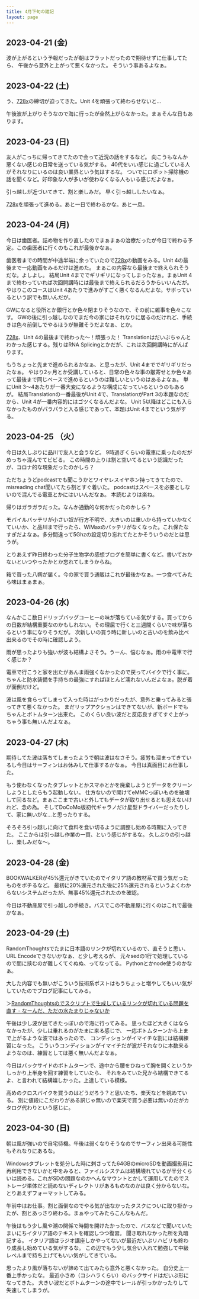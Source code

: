 ```yaml
---
title: 4月下旬の雑記
layout: page
---
```


## 2023-04-21 (金)

波が上がるという予報だったが朝はフラットだったので期待せずに仕事してたら、
午後から意外と上がって悪くなかった。
そういう事あるよなぁ。

## 2023-04-22 (土)

う、[728x](https://karino2.github.io/RandomThoughts/728x)の締切が迫ってきた。Unit 4を頑張って終わらせないと…

午後波が上がりそうなので海に行ったが全然上がらなかった。まぁそんな日もあります。

## 2023-04-23 (日)

友人がこっちに帰ってきてたので会って近況の話をするなど。
向こうもなんか悪くない感じの日常を送っている気がする。
40代をいい感じに過ごしている人がそれなりにいるのは良い業界という気はするな。
ついでにロボット掃除機の話を聞くなど。好印象な人が多いが使わなくなる人もいる感じだよなぁ。

引っ越しが近づいてきて、割と楽しみだ。
早く引っ越ししたいなぁ。

[728x](https://karino2.github.io/RandomThoughts/728x)を頑張って進める。あと一日で終わるかな。あと一息。

## 2023-04-24 (月)

今日は歯医者。詰め物を作り直したのでまぁまぁの治療だったが今日で終わる予定。この歯医者に行くのもこれが最後かなぁ。

歯医者までの時間が中途半端に余っていたので[728x](https://karino2.github.io/RandomThoughts/728x)の動画をみる。Unit 4の最後まで一応動画をみるだけは進めた。
まぁこの内容なら最後まで終えられそうだな。よしよし。
結局Unit 4まででギリギリになってしまったなぁ。まぁUnit 4まで終わっていれば次回開講時には最後まで終えられるだろうからいいんだが。やはりこのコースはUnit 4あたりで進みがすごく悪くなるんだよな。サボっているという訳でも無いんだが。

GWになると役所とか銀行とか色々閉まりそうなので、その前に雑事を色々こなす。
GWの後に引っ越しなのでまだ今の家にはそれなりに居るのだけれど、手続きは色々前倒しでやるほうが無難そうだよなぁ、とか。

[728x](https://karino2.github.io/RandomThoughts/728x)、Unit 4の最後まで終わった〜！頑張った！
Translationはだいぶちゃんとわかった感じする。残りはRNA Splicingとかだが、これは次回開講時にがんばります。

もうちょっと先まで進められるかなぁ、と思ったが、Unit 4まででギリギリだったなぁ。
やはり2ヶ月とか受講していると、日常の色々な事の皺寄せとか色々あって最後まで同じペースで進めるというのは難しいというのはあるよなぁ。
単にUnit 3〜4あたりが一番大変になるような構成になっているというのもあるが。
結局Translationの一番最後がUnit 4で、TranslationがPart 3の本題なのだから、Unit 4が一番内容的にはゴツくなるんだよな。
Unit 5以降はどこにも入らなかったものがパラパラと入る感じであって、本題はUnit 4までという気がする。

## 2023-04-25 （火）

今日は久しぶりに品川で友人と会うなど。
9時過ぎくらいの電車に乗ったのだがめっちゃ混んでてビビる。
この時間の上りは割と空いてるという認識だったが、コロナ的な現象だったのかしら？

ただちょうどpodcastでも聞こうかとワイヤレスイヤホン持ってきてたので、misreading chat聞いてたら割とすぐ着いた。
podcastはスペースを必要としないので混んでる電車とかにはいいんだなぁ。
本読むよりは楽ね。

帰りはガラガラだった。なんか通勤的な何かだったのかしら？

モバイルバッテリが小さい奴が行方不明で、大きいのは重いから持っていかなくていいか、と品川まで行ったら、WiMaxのバッテリがなくなった。これ保たなすぎだよなぁ。多分間違って5Ghzの設定切り忘れてたとかそういうのだとは思うが。

とりあえず昨日終わった分子生物学の感想ブログを簡単に書くなど。書いておかないといつやったかとか忘れてしまうからね。

箱で買った八朔が届く。今の家で買う通販はこれが最後かなぁ。一つ食べてみたら味はまぁまぁ。

## 2023-04-26 (水)

なんかここ数日ドリップバッグコーヒーの味が落ちている気がする。買ってからの日数が結構重要なのかもしれない。その理屈で行くと三週間くらいで味が落ちるという事になりそうだが。
次新しいの買う時に新しいのと古いのを飲み比べ出来るのでその時に確認しよう。

雨が思ったよりも強いが波も結構よさそう。うーん、悩むなぁ。雨の中電車で行く感じか？

電車で行こうと家を出たがあんま雨強くなかったので戻ってバイクで行く事に。
ちゃんと防水装備を手持ちの最強にすればほとんど濡れないんだよなぁ。脱ぎ着が面倒だけど。

波は風を食らってしまって入った時はがっかりだったが、意外と乗ってみると張ってきて悪くなかった。
まだリップアクションはできてないが、新ボードでもちゃんとボトムターン出来た。
このくらい良い波だと反応良すぎてすぐ上がっちゃう事も無いんだよなぁ。

## 2023-04-27 (木)

期待してた波は落ちてしまったようで朝は波はなさそう。疲労も溜まってきているし今日はサーフィンはお休みして仕事するかなぁ。
今日は真面目にお仕事した。

もう使わなくなったタブレットとかスマホとかを廃棄しようとデータをクリーンしようとしたらもう起動しない。
仕方ないので開けてeMMCっぽいものを破壊して回るなど。まぁここまで古いと外してもデータが取り出せるとも思えないけれど、念の為。
そしてDoCoMo版初代ギャラノだけ星型ドライバーだったりして、家に無いがな…と思ったりする。

そろそろ引っ越しに向けて食料を食い切るように調整し始める時期に入ってきた。
ここからは引っ越し作業の一貫、という感じがするな。
久しぶりの引っ越し、楽しみだな〜。

## 2023-04-28 (金)

BOOKWALKERが45%還元がきていたのでイタリア語の教材系で買う気だったものをポチるなど。
最初に20%還元された後に25%還元されるというよくわからないシステムだったが、無事45%還元されたのを確認。

今日は不動産屋で引っ越しの手続き。バスでこの不動産屋に行くのはこれで最後かなぁ。

## 2023-04-29 (土)

RandomThoughtsでたまに日本語のリンクが切れているので、直そうと思い、URL Encodeできないかなぁ、と少し考えるが、
元々sedの1行で処理しているので間に挟むのが難しくてぐぬぬ、ってなってる。
Pythonとかnode使うのかなぁ。

大した内容でも無いがこういう技術系ポストはもうちょっと増やしてもいい気がしていたのでブログ記事にしてみる。

＞[RandomThoughtsのでスクリプトで生成しているリンクが切れている問題を直す - なーんだ、ただの水たまりじゃないか](https://karino2.github.io/2023/04/29/fix_dead_link_of_script_generated_one.html)

午後は少し波が出てきたっぽいので海に行ってみる。
思ったほど大きくはならなかったが、少しは乗れるのがたまに来る感じで、
一応ボトムターンから上まで上がるような波ではあったので、
コンディションがイマイチな割には結構練習になった。
こういうコンディションがイマイチだが波がそれなりに本数来るようなのは、練習としては悪く無いんだよなぁ。

今日はバックサイドのボトムターンで、途中から腰をひねって胸を開くというかしっかり上半身を回す練習をしていたら、
それをみていた兄から結構できてるよ、と言われて結構嬉しかった。上達している模様。

高めのクロスバイクを買うのはどうだろう？と思いたち、楽天などを眺めている。
別に値段にこだわりがある訳じゃ無いので楽天で買う必要は無いのだがカタログ代わりという感じに。

## 2023-04-30 (日)

朝は風が強いので自宅待機。午後は弱くなりそうなのでサーフィン出来る可能性もそれなりにあるな。

Windowsタブレットを処分した時に刺さってた64GBのmicroSDを動画撮影用に再利用できないかと中をみると、ファイルシステムは結構壊れているが半分くらいは読める。これがSDの問題なのかへんなマウントとかして運用してたのでストレージ単体だと読めないディレクトリがあるものなのかは良く分からないな。
とりあえずフォーマットしてみる。

午前中はお仕事。割と面倒なのでやる気が出なかったタスクについに取り掛かったが、割とあっさり終わる。まぁやってみたらこんなもんだ。

午後はもう少し風や潮の関係で時間を開けたかったので、バスなどで聞いていたまいにちイタリア語のテキストを確認しつつ復習。
聞き取れなかった所を丸暗記する。
イタリア語はラジオ講座しかやってないが最近だいぶリハビリも終わり成長し始めている気がするな。
この辺でもう少し気合い入れて勉強して中級レベルまで持ち上げてもいい気がしてきている。

思ったより風が落ちないが諦めて出てみたら意外と悪くなかった。
自分史上一番上手かったな。
最近小さめ（コシハラくらい）のバックサイドはだいぶ形になってきた。
大きい波だとボトムターンの途中でレールが引っかかったりして失速してしまうが。